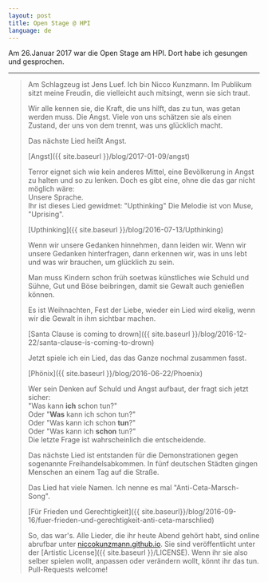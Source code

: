```yaml
---
layout: post
title: Open Stage @ HPI
language: de
---
```


Am 26.Januar 2017 war die Open Stage am HPI.
Dort habe ich gesungen und gesprochen.

---

> Am Schlagzeug ist Jens Luef.
> Ich bin Nicco Kunzmann.
> Im Publikum sitzt meine Freudin, die vielleicht auch mitsingt,
> wenn sie sich traut.
>
> Wir alle kennen sie, die Kraft, die uns hilft, das zu tun,
> was getan werden muss.
> Die Angst.
> Viele von uns schätzen sie als einen Zustand, der uns von dem trennt, 
> was uns glücklich macht.
>
> Das nächste Lied heißt Angst.
>
> [Angst]({{ site.baseurl }}/blog/2017-01-09/angst)
>
> Terror eignet sich wie kein anderes Mittel, eine Bevölkerung in Angst zu
> halten und so zu lenken.
> Doch es gibt eine, ohne die das gar nicht möglich wäre:  
> Unsere Sprache.  
> Ihr ist dieses Lied gewidmet: "Upthinking"
> Die Melodie ist von Muse, "Uprising".
>
> [Upthinking]({{ site.baseurl }}/blog/2016-07-13/Upthinking)
>
> Wenn wir unsere Gedanken hinnehmen, dann leiden wir.
> Wenn wir unsere Gedanken hinterfragen, dann erkennen wir, was in uns lebt und
> was wir brauchen, um glücklich zu sein.
>
> Man muss Kindern schon früh soetwas künstliches wie Schuld und Sühne,
> Gut und Böse beibringen, damit sie Gewalt auch genießen können.
>
> Es ist Weihnachten, Fest der Liebe, wieder ein Lied wird ekelig, wenn wir
> die Gewalt in ihm sichtbar machen.
>
> [Santa Clause is coming to drown]({{ site.baseurl }}/blog/2016-12-22/santa-clause-is-coming-to-drown)
>
> Jetzt spiele ich ein Lied, das das Ganze nochmal zusammen fasst.
>
> [Phönix]({{ site.baseurl }}/blog/2016-06-22/Phoenix)
>
> Wer sein Denken auf Schuld und Angst aufbaut, der fragt sich jetzt
> sicher:  
> "Was kann **ich** schon tun?"  
> Oder "**Was** kann ich schon tun?"  
> Oder "Was kann ich schon **tun**?"  
> Oder "Was kann ich **schon** tun?"  
> Die letzte Frage ist wahrscheinlich die entscheidende.
>
> Das nächste Lied ist entstanden für die Demonstrationen gegen
> sogenannte Freihandelsabkommen.
> In fünf deutschen Städten gingen Menschen an einem Tag auf die Straße.
> 
> Das Lied hat viele Namen. Ich nenne es mal "Anti-Ceta-Marsch-Song".
>
> [Für Frieden und Gerechtigkeit]({{ site.baseurl}}/blog/2016-09-16/fuer-frieden-und-gerechtigkeit-anti-ceta-marschlied)
>
> So, das war's.
> Alle Lieder, die ihr heute Abend gehört habt, sind online abrufbar
> unter [niccokunzmann.github.io](https://niccokunzmann.github.io).
> Sie sind veröffentlicht unter der [Artistic License]({{ site.baseurl }}/LICENSE).
> Wenn ihr sie also selber spielen wollt, anpassen oder verändern wollt,
> könnt ihr das tun. Pull-Requests welcome!
